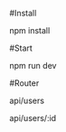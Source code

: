 #Install

<p> npm install </p>

#Start

<p> npm run dev </p>

#Router

<p> api/users </p>
<p> api/users/:id </p>
